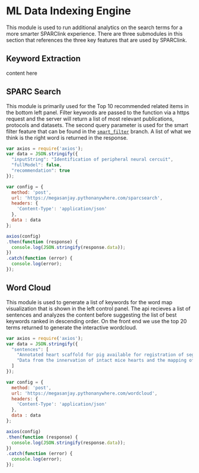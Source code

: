 # ML Data Indexing Engine

This module is used to run additional analytics on the search terms for a more smarter SPARClink experience. There are three submodules in this section that references the three key features that are used by SPARClink.

## Keyword Extraction
content here

## SPARC Search
This module is primarily used for the Top 10 recommended related items in the bottom left panel. Filter keywords are passed to the function via a https request and the server will return a list of most relevant publications, protocols and datasets. The second query parameter is used for the smart filter feature that can be found in the [`smart_filter`](https://github.com/SPARC-FAIR-Codeathon/SPARClink/tree/smart_filter) branch. A list of what we think is the right word is returned in the response.

```javascript
var axios = require('axios');
var data = JSON.stringify({
  "inputString": "Identification of peripheral neural cercuit",
  "fullModel": false,
  "recommendation": true
});

var config = {
  method: 'post',
  url: 'https://megasanjay.pythonanywhere.com/sparcsearch',
  headers: { 
    'Content-Type': 'application/json'
  },
  data : data
};

axios(config)
.then(function (response) {
  console.log(JSON.stringify(response.data));
})
.catch(function (error) {
  console.log(error);
});

```

## Word Cloud
This module is used to generate a list of keywords for the word map visualization that is shown in the left control panel. The api recieves a list of sentences and  analyzes the content before suggesting the list of best keywords ranked in descending order. On the front end we use the top 20 terms returned to generate the interactive wordcloud. 

```javascript
var axios = require('axios');
var data = JSON.stringify({
  "sentences": [
    "Annotated heart scaffold for pig available for registration of segmented neural anatomical-functional mapping of cardiac neural circuits.",
    "Data from the innervation of intact mice hearts and the mapping of parasympathetic and sympathetic neural circuits which control heart rate. This data set identifies the cholinergic and noradrenergic neurons which project to the sinoatrial node."
  ]
});

var config = {
  method: 'post',
  url: 'https://megasanjay.pythonanywhere.com/wordcloud',
  headers: { 
    'Content-Type': 'application/json'
  },
  data : data
};

axios(config)
.then(function (response) {
  console.log(JSON.stringify(response.data));
})
.catch(function (error) {
  console.log(error);
});
```
